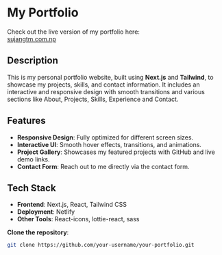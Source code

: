# My Portfolio

Check out the live version of my portfolio here:  
[sujangtm.com.np](http://sujangtm.com.np)

## Description

This is my personal portfolio website, built using **Next.js** and **Tailwind**, to showcase my projects, skills, and contact information. It includes an interactive and responsive design with smooth transitions and various sections like About, Projects, Skills, Experience and Contact.

## Features

- **Responsive Design**: Fully optimized for different screen sizes.
- **Interactive UI**: Smooth hover effects, transitions, and animations.
- **Project Gallery**: Showcases my featured projects with GitHub and live demo links.
- **Contact Form**: Reach out to me directly via the contact form.

## Tech Stack

- **Frontend**: Next.js, React, Tailwind CSS
- **Deployment**: Netlify
- **Other Tools**: React-icons, lottie-react, sass

**Clone the repository**:

```bash
git clone https://github.com/your-username/your-portfolio.git
```
